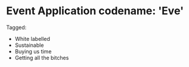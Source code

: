 Event Application codename: 'Eve'
===

Tagged:
- White labelled
- Sustainable
- Buying us time
- Getting all the bitches


